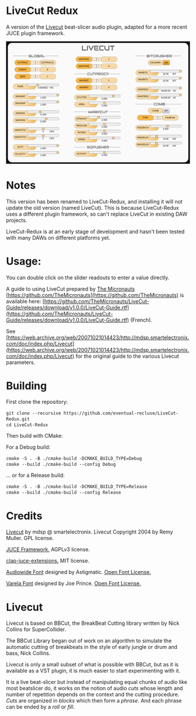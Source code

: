 # LiveCut Redux

A version of the [Livecut](https://github.com/mdsp/Livecut) beat-slicer audio plugin, adapted for a more recent JUCE plugin framework.

![LiveCut Redux](LiveCut_Redux_Screenshot.png "LiveCut Redux Screenshot showing slider and switch widgets.")<br/>

# Notes

This version has been renamed to LiveCut-Redux, and installing it will not update the old version (named LiveCut). This is because LiveCut-Redux uses a different plugin framework, so can't replace LiveCut in existing DAW projects.

LiveCut-Redux is at an early stage of development and hasn't been tested with many DAWs on different platforms yet.

# Usage:

You can double click on the slider readouts to enter a value directly.

A guide to using LiveCut prepared by [The Micronauts](https://github.com/TheMicronauts) [https://github.com/TheMicronauts](https://github.com/TheMicronauts) is available here: [https://github.com/TheMicronauts/LiveCut-Guide/releases/download/v1.0.0/LiveCut-Guide.rtf](https://github.com/TheMicronauts/LiveCut-Guide/releases/download/v1.0.0/LiveCut-Guide.rtf) (French).

See [https://web.archive.org/web/20071021014423/http://mdsp.smartelectronix.com/doc/index.php/Livecut](https://web.archive.org/web/20071021014423/http://mdsp.smartelectronix.com/doc/index.php/Livecut) for the original guide to the various Livecut parameters.

# Building

First clone the repository:
```
git clone --recursive https://github.com/eventual-recluse/LiveCut-Redux.git
cd LiveCut-Redux
```

Then build with CMake:

For a Debug build:
```
cmake -S . -B ./cmake-build -DCMAKE_BUILD_TYPE=Debug
cmake --build ./cmake-build --config Debug
```

... or for a Release build:
```
cmake -S . -B ./cmake-build -DCMAKE_BUILD_TYPE=Release
cmake --build ./cmake-build --config Release
```

# Credits
[Livecut](https://github.com/mdsp/Livecut) by mdsp @ smartelectronix. Livecut Copyright 2004 by Remy Muller. GPL license.

[JUCE Framework.](https://github.com/juce-framework/JUCE) AGPLv3 license.

[clap-juce-extensions.](https://github.com/free-audio/clap-juce-extensions/) MIT license.

[Audiowide Font](https://fonts.google.com/specimen/Audiowide) designed by Astigmatic. [Open Font License.](https://scripts.sil.org/cms/scripts/page.php?site_id=nrsi&id=OFL)

[Varela Font](https://fonts.google.com/specimen/Varela) designed by Joe Prince. [Open Font License.](https://scripts.sil.org/cms/scripts/page.php?site_id=nrsi&id=OFL)

Livecut
=======

Livecut is based on BBCut, the BreakBeat Cutting library written by Nick Collins for SuperCollider.

The BBCut Library began out of work on an algorithm to simulate the automatic cutting of breakbeats in the style of early jungle or drum and bass, Nick Collins.

Livecut is only a small subset of what is possible with BBCut, but as it is available as a VST plugin, it is much easier to start experimenting with it.

It is a live beat-slicer but instead of manipulating equal chunks of audio like most beatslicer do, it works on the notion of audio *cuts* whose length and number of repetition depends on the context and the cutting procedure. 
*Cuts* are organized in *blocks* which then form a *phrase*. And each phrase can be ended by a *roll* or *fill*.
